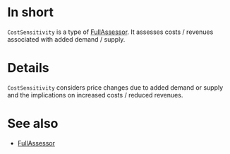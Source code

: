 # In short

`CostSensitivity` is a type of [FullAssessor](FullAssessor).
It assesses costs / revenues associated with added demand / supply.

# Details

`CostSensitivity` considers price changes due to added demand or supply and the implications on increased costs / reduced revenues.

# See also

* [FullAssessor](./FullAssessor)
